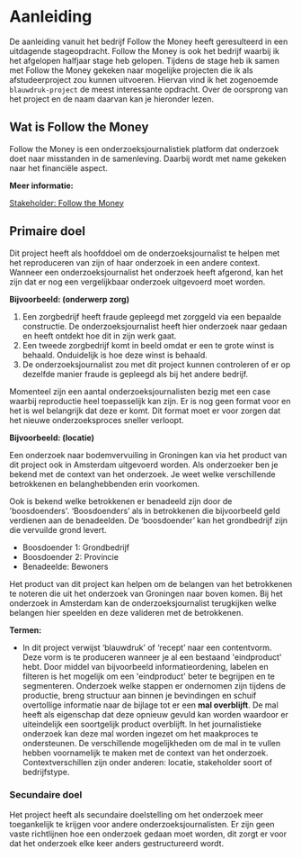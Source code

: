 # Aanleiding

De aanleiding vanuit het bedrijf Follow the Money heeft geresulteerd in een uitdagende stageopdracht. Follow the Money is ook het bedrijf waarbij ik het afgelopen halfjaar stage heb gelopen. Tijdens de stage heb ik samen met Follow the Money gekeken naar mogelijke projecten die ik als afstudeerproject zou kunnen uitvoeren. Hiervan vind ik het zogenoemde `blauwdruk-project` de meest interessante opdracht. Over de oorsprong van het project en de naam daarvan kan je hieronder lezen.



## Wat is Follow the Money
Follow the Money is een onderzoeksjournalistiek platform dat onderzoek doet naar misstanden in de samenleving. Daarbij wordt met name gekeken naar het financiële aspect.

__Meer informatie:__

[Stakeholder: Follow the Money](../stakeholders/follow_the_money)


## Primaire doel
Dit project heeft als hoofddoel om de onderzoeksjournalist te helpen met het reproduceren van zijn of haar onderzoek in een andere context. Wanneer een onderzoeksjournalist het onderzoek heeft afgerond, kan het zijn dat er nog een vergelijkbaar onderzoek uitgevoerd moet worden.




__Bijvoorbeeld: (onderwerp zorg)__

1. Een zorgbedrijf heeft fraude gepleegd met zorggeld via een bepaalde constructie. De onderzoeksjournalist heeft hier onderzoek naar gedaan en heeft ontdekt hoe dit in zijn werk gaat.
2. Een tweede zorgbedrijf komt in beeld omdat er een te grote winst is behaald. Onduidelijk is hoe deze winst is behaald.
3. De onderzoeksjournalist zou met dit project kunnen controleren of er op dezelfde manier fraude is gepleegd als bij het andere bedrijf.



Momenteel zijn een aantal onderzoeksjournalisten bezig met een case waarbij reproductie heel toepasselijk kan zijn. Er is nog geen format voor en het is wel belangrijk dat deze er komt. Dit format moet er voor zorgen dat het nieuwe onderzoeksproces sneller verloopt.



__Bijvoorbeeld: (locatie)__

Een onderzoek naar bodemvervuiling in Groningen kan via het product van dit project ook in Amsterdam uitgevoerd worden. Als onderzoeker ben je bekend met de context van het onderzoek. Je weet welke verschillende betrokkenen en belanghebbenden erin voorkomen.

Ook is bekend welke betrokkenen er benadeeld zijn door de 'boosdoenders'.  ‘Boosdoenders’ als in betrokkenen die bijvoorbeeld geld verdienen aan de benadeelden. De ‘boosdoender’ kan het grondbedrijf zijn die vervuilde grond levert.


* Boosdoender 1: Grondbedrijf
* Boosdoender 2: Provincie
* Benadeelde: Bewoners


Het product van dit project kan helpen om de belangen van het betrokkenen te noteren die uit het onderzoek van Groningen naar boven komen. Bij het onderzoek in Amsterdam kan de onderzoeksjournalist terugkijken welke belangen hier speelden en deze valideren met de betrokkenen. 


__Termen:__

* In dit project verwijst ‘blauwdruk’ of ‘recept’ naar een contentvorm. Deze vorm is te produceren wanneer je al een bestaand 'eindproduct' hebt. Door middel van bijvoorbeeld informatieordening, labelen en filteren is het mogelijk om een 'eindproduct' beter te begrijpen en te segmenteren. Onderzoek welke stappen er ondernomen zijn tijdens de productie, breng structuur aan binnen je bevindingen en schuif overtollige informatie naar de bijlage tot er een __mal overblijft__. De mal heeft als eigenschap dat deze opnieuw gevuld kan worden waardoor er uiteindelijk een soortgelijk product overblijft. In het journalistieke onderzoek kan deze mal worden ingezet om het maakproces te ondersteunen. De verschillende mogelijkheden om de mal in te vullen hebben voornamelijk te maken met de context van het onderzoek. Contextverschillen zijn onder anderen: locatie, stakeholder soort of bedrijfstype. 


### Secundaire doel

Het project heeft als secundaire doelstelling om het onderzoek meer toegankelijk te krijgen voor andere onderzoeksjournalisten. Er zijn geen vaste richtlijnen hoe een onderzoek gedaan moet worden, dit zorgt er voor dat het onderzoek elke keer anders gestructureerd wordt. 


